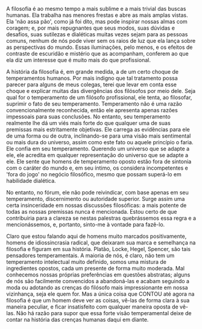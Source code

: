A filosofia é ao mesmo tempo a mais sublime e a mais trivial das buscas humanas. Ela trabalha nas menores frestas e abre as mais amplas vistas. Ela 'não assa pão', como já foi dito, mas pode inspirar nossas almas com coragem; e, por mais repugnantes que seus modos, suas dúvidas e desafios, suas sutilezas e dialéticas muitas vezes sejam para as pessoas comuns, nenhum de nós pode viver sem os raios de luz que ela lança sobre as perspectivas do mundo. Essas iluminações, pelo menos, e os efeitos de contraste de escuridão e mistério que as acompanham, conferem ao que ela diz um interesse que é muito mais do que profissional.

A história da filosofia é, em grande medida, a de um certo choque de temperamentos humanos. Por mais indigno que tal tratamento possa parecer para alguns de meus colegas, terei que levar em conta esse choque e explicar muitas das divergências dos filósofos por meio dele. Seja qual for o temperamento de um filósofo profissional, ele tenta, ao filosofar, suprimir o fato de seu temperamento. Temperamento não é uma razão convencionalmente reconhecida, então ele apresenta apenas razões impessoais para suas conclusões. No entanto, seu temperamento realmente lhe dá um viés mais forte do que qualquer uma de suas premissas mais estritamente objetivas. Ele carrega as evidências para ele de uma forma ou de outra, inclinando-se para uma visão mais sentimental ou mais dura do universo, assim como este fato ou aquele princípio o faria. Ele confia em seu temperamento. Querendo um universo que se adapte a ele, ele acredita em qualquer representação do universo que se adapte a ele. Ele sente que homens de temperamento oposto estão fora de sintonia com o caráter do mundo e, em seu íntimo, os considera incompetentes e 'fora do jogo' no negócio filosófico, mesmo que possam superá-lo em habilidade dialética.

No entanto, no fórum, ele não pode reivindicar, com base apenas em seu temperamento, discernimento ou autoridade superior. Surge assim uma certa insinceridade em nossas discussões filosóficas: a mais potente de todas as nossas premissas nunca é mencionada. Estou certo de que contribuiria para a clareza se nestas palestras quebrássemos essa regra e a mencionássemos, e, portanto, sinto-me à vontade para fazê-lo.

Claro que estou falando aqui de homens muito marcados positivamente, homens de idiossincrasia radical, que deixaram sua marca e semelhança na filosofia e figuram em sua história. Platão, Locke, Hegel, Spencer, são tais pensadores temperamentais. A maioria de nós, é claro, não tem um temperamento intelectual muito definido, somos uma mistura de ingredientes opostos, cada um presente de forma muito moderada. Mal conhecemos nossas próprias preferências em questões abstratas; alguns de nós são facilmente convencidos a abandoná-las e acabam seguindo a moda ou adotando as crenças do filósofo mais impressionante em nossa vizinhança, seja ele quem for. Mas a única coisa que CONTOU até agora na filosofia é que um homem deve ver as coisas, vê-las de forma clara à sua maneira peculiar, e ficar insatisfeito com qualquer maneira oposta de vê-las. Não há razão para supor que essa forte visão temperamental deixe de contar na história das crenças humanas daqui em diante.